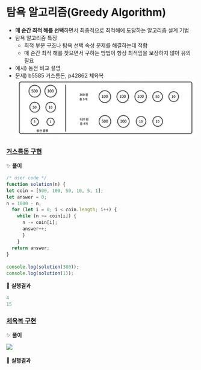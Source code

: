 # 탐욕 알고리즘(Greedy Algorithm)
- **매 순간 최적 해를 선택**하면서 최종적으로 최적해에 도달하는 알고리즘 설계 기법
- 탐욕 알고리즘 특징
  - 최적 부분 구조나 탐욕 선택 속성 문제를 해결하는데 적합
  - 매 순간 최적 해를 찾으면서 구하는 방법이 항상 최적임을 보장하지 않아 유의 필요
- 예시) 동전 비교 설명
- 문제) b5585 거스름돈, p42862 체육복
![](./images/greedy.png)





###  [거스름돈 구현](https://www.acmicpc.net/problem/5585)

✨ **풀이**

```javascript
/* user code */
function solution(n) {
let coin = [500, 100, 50, 10, 5, 1];
let answer = 0;
n = 1000 - n;
  for (let i = 0; i < coin.length; i++) {
    while (n >= coin[i]) {
      n -= coin[i];
      answer++;
      }
    }
  return answer;
}

console.log(solution(380));
console.log(solution(1));

```


🧪 **실행결과**

```javascript
4
15
```



###  [체육복 구현](https://programmers.co.kr/learn/courses/30/lessons/42862)

✨ **풀이**

![](./images/.png)


🧪 **실행결과**

```javascript

```


